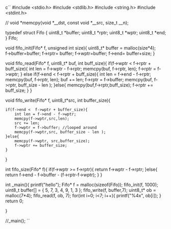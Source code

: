 c`` #include <stdio.h>
#include <stdlib.h>
#include <string.h>
 #include <stdint.h>

// void	*memcpy(void *__dst, const void *__src, size_t __n);

typedef struct Fifo {
    uint8_t *buffer;
    uint8_t *rptr;
    uint8_t *wptr;
    uint8_t *end;
} Fifo;

void fifo_init(Fifo* f, unsigned int size){
    uint8_t* buffer = malloc(size*4);   
    f->buffer=buffer;
    f->rptr= buffer;
    f->wptr=buffer;
    f->end= buffer+size;
}

void fifo_read(Fifo* f, uint8_t* buf, int buff_size){
    if(f->wptr < f->rptr + buff_size){
        int len = f->wptr - f->rptr;
        memcpy(buf, f->rptr, len);
        f->rptr = f->wptr;
    }
    else if(f->end < f->rptr + buff_size){
        int len = f->end - f->rptr;
        memcpy(buf, f->rptr, len);
        buf += len;
        f->rptr = f->buffer;
        memcpy(buf, f->rptr, buff_size - len );
    }else{
        memcpy(buf,f->rptr,buff_size);
        f->rptr += buff_size;
    }
}


void fifo_write(Fifo* f, uint8_t*src, int buffer_size){
       
    if(f->end <  f->wptr + buffer_size){
        int len = f->end - f->wptr;
        memcpy(f->wptr,src,len);
        src += len;
        f->wptr = f->buffer; //looped around
        memcpy(f->wptr,src, buffer_size - len );
    }else{
        memcpy(f->wptr, src,buffer_size);
        f->wptr += buffer_size;
    } 
}

int fifo_size(Fifo* f){
    if(f->wptr >= f->rptr){
        return f->wptr - f->rptr;
    }else{
        return  f->end - f->buffer - (f->rptr-f->wptr);
    }
}


int _main(){
    printf("hello");
    Fifo* f = malloc(sizeof(Fifo));
    fifo_init(f, 1000);
    uint8_t buffer[] = { 5, 7, 3, 4, 9, 1, 3 };
    fifo_write(f, buffer,7);
    uint8_t* ob = malloc(7*4);
    fifo_read(f, ob, 7);
    for(int i=0; i<7; i++){
        printf("%4x", ob[i]);
    }
    return 0;


}

//_main();
``
